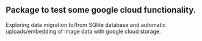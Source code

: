 ## Package to test some google cloud functionality.
Exploring data migration to/from SQlite database and automatic uploads/embedding of image data with google cloud 
storage.